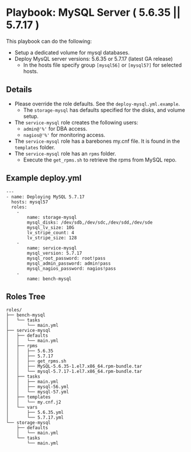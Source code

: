 # Playbook: MySQL Server ( 5.6.35 || 5.7.17 )

This playbook can do the following:
* Setup a dedicated volume for mysql databases.
* Deploy MysQL server versions: 5.6.35 or 5.7.17 (latest GA release)
   * In the hosts file specify group `[mysql56]` or `[mysql57]` for selected hosts.

## Details
* Please override the role defaults.  See the `deploy-mysql.yml.example`.
   * The `storage-mysql` has defaults specified for the disks, and volume setup.
* The `service-mysql` role creates the following users:
   * `admin@'%'` for DBA access.
   * `nagios@'%'` for monitoring access.
* The `service-mysql` role has a barebones my.cnf file.  It is found in the `templates` folder.
* The `service-mysql` role has an `rpms` folder.
   * Execute the `get_rpms.sh` to retrieve the rpms from MySQL repo.

## Example deploy.yml
```
---
- name: Deploying MySQL 5.7.17
  hosts: mysql57
  roles:
    -
        name: storage-mysql
        mysql_disks: /dev/sdb,/dev/sdc,/dev/sdd,/dev/sde
        mysql_lv_size: 10G
        lv_stripe_count: 4
        lv_stripe_size: 128
    -
        name: service-mysql
        mysql_version: 5.7.17
        mysql_root_password: root!pass
        mysql_admin_password: admin!pass
        mysql_nagios_password: nagios!pass
    -
        name: bench-mysql
 ```

## Roles Tree
```
roles/
├── bench-mysql
│   └── tasks
│       └── main.yml
├── service-mysql
│   ├── defaults
│   │   └── main.yml
│   ├── rpms
│   │   ├── 5.6.35
│   │   ├── 5.7.17
│   │   ├── get_rpms.sh
│   │   ├── MySQL-5.6.35-1.el7.x86_64.rpm-bundle.tar
│   │   └── mysql-5.7.17-1.el7.x86_64.rpm-bundle.tar
│   ├── tasks
│   │   ├── main.yml
│   │   ├── mysql-56.yml
│   │   └── mysql-57.yml
│   ├── templates
│   │   └── my.cnf.j2
│   └── vars
│       ├── 5.6.35.yml
│       └── 5.7.17.yml
└── storage-mysql
    ├── defaults
    │   └── main.yml
    └── tasks
        └── main.yml
```
